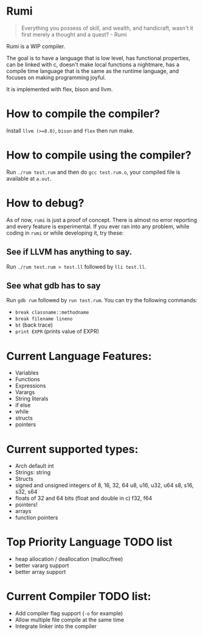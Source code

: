 # Rumi

> Everything you possess of skill, and wealth, and handicraft, wasn't it first merely a thought and a quest? - Rumi

Rumi is a WIP compiler.

The goal is to have a language that is low level, has functional properties, can be linked with c, doesn't make local functions a nightmare, has a compile time language that is the same as the runtime language, and focuses on making programming joyful.

It is implemented with flex, bison and llvm.

# How to compile the compiler?

Install `llvm (>=8.0)`, `bison` and `flex` then run make.

# How to compile using the compiler?

Run `./rum test.rum` and then do `gcc test.rum.o`, your compiled file is available at `a.out`.

# How to debug?

As of now, `rumi` is just a proof of concept. There is almost no error reporting and every feature is experimental. If you ever ran into any problem, while coding in `rumi` or while developing it, try these:

## See if LLVM has anything to say.

Run `./rum test.rum > test.ll` followed by `lli test.ll`.

## See what gdb has to say

Run `gdb rum` followed by `run test.rum`. You can try the following commands:

* `break classname::methodname`
* `break filename lineno`
* `bt` (back trace)
* `print EXPR` (prints value of EXPR)

# Current Language Features:

* Variables
* Functions
* Expressions
* Varargs
* String literals
* if else
* while
* structs
* pointers

# Current supported types:
* Arch default int
* Strings: string
* Structs
* signed and unsigned integers of 8, 16, 32, 64
  u8, u16, u32, u64
  s8, s16, s32, s64
* floats of 32 and 64 bits (float and double in c) f32, f64
* pointers!
* arrays
* function pointers

# Top Priority Language TODO list

* heap allocation / deallocation (malloc/free)
* better vararg support
* better array support

# Current Compiler TODO list:

* Add compiler flag support (`-o` for example)
* Allow multiple file compile at the same time
* Integrate linker into the compiler

